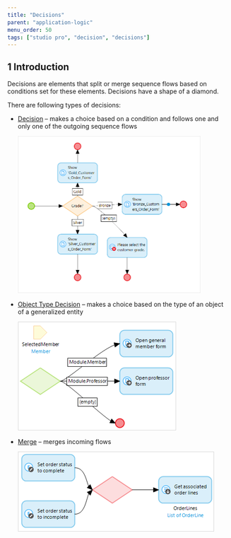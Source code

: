 ```yaml
---
title: "Decisions"
parent: "application-logic"
menu_order: 50
tags: ["studio pro", "decision", "decisions"]
---
```


## 1 Introduction
Decisions are elements that split or merge sequence flows based on conditions set for these elements. Decisions have a shape of a diamond.

There are following types of decisions:

* [Decision](decision) – makes a choice based on a condition and follows one and only one of the outgoing sequence flows

	<img src="attachments/decisions/decision-example.png" style="zoom:50%;" />

* [Object Type Decision](object-type-decision) – makes a choice based on the type of an object of a generalized entity

	![](attachments/decisions/object-type-decision.png)

* [Merge](merge) – merges incoming flows 

	![](attachments/decisions/merge.png)

